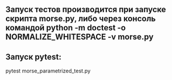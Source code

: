 ## Запуск тестов производится при запуске скрипта morse.py, либо через консоль командой python -m doctest -o NORMALIZE_WHITESPACE -v morse.py

## Запуск pytest:
pytest morse_parametrized_test.py

